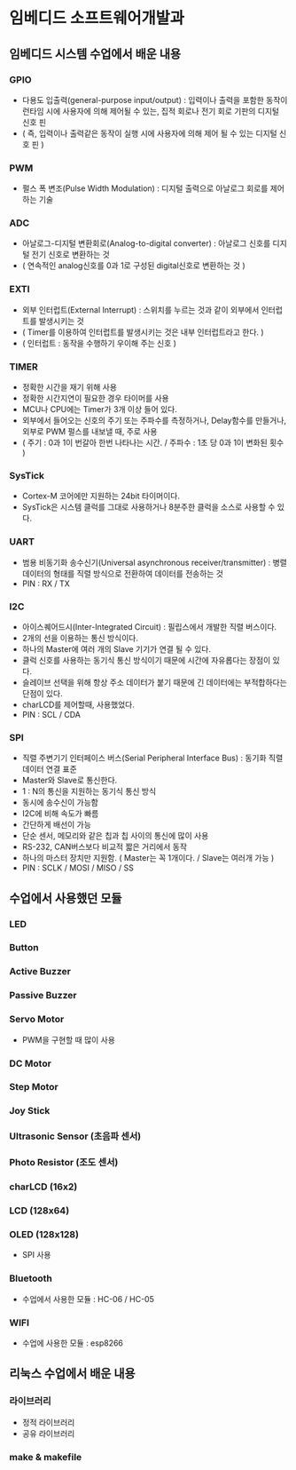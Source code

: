 임베디드 소프트웨어개발과
=
임베디드 시스템 수업에서 배운 내용
-
### GPIO
* 다용도 입출력(general-purpose input/output) : 입력이나 출력을 포함한 동작이 런타임 시에 사용자에 의해 제어될 수 있는, 집적 회로나 전기 회로 기판의 디지털 신호 핀
* ( 즉, 입력이나 출력같은 동작이 실행 시에 사용자에 의해 제어 될 수 있는 디지털 신호 핀 ) 

### PWM
* 펄스 폭 변조(Pulse Width Modulation) : 디지털 출력으로 아날로그 회로를 제어 하는 기술

### ADC
* 아날로그-디지털 변환회로(Analog-to-digital converter) : 아날로그 신호를 디지털 전기 신호로 변환하는 것
* ( 연속적인 analog신호를 0과 1로 구성된 digital신호로 변환하는 것 )

### EXTI
* 외부 인터럽트(External Interrupt) : 스위치를 누르는 것과 같이 외부에서 인터럽트를 발생시키는 것
* ( Timer를 이용하여 인터럽트를 발생시키는 것은 내부 인터럽트라고 한다. )
* ( 인터럽트 : 동작을 수행하기 우이해 주는 신호 )

### TIMER
* 정확한 시간을 재기 위해 사용
* 정확한 시간지연이 필요한 경우 타이머를 사용
* MCU나 CPU에는 Timer가 3개 이상 들어 있다.
* 외부에서 들어오는 신호의 주기 또는 주파수를 측정하거나, Delay함수를 만들거나, 외부로 PWM 펄스를 내보낼 때, 주로 사용
* ( 주기 : 0과 1이 번갈아 한번 나타나는 시간. / 주파수 : 1초 당 0과 1이 변화된 횟수 )

### SysTick
* Cortex-M 코어에만 지원하는 24bit 타이머이다.
* SysTick은 시스템 클럭를 그대로 사용하거나 8분주한 클럭을 소스로 사용할 수 있다.

### UART
* 범용 비동기화 송수신기(Universal asynchronous receiver/transmitter) : 병렬 데이터의 형태를 직렬 방식으로 전환하여 데이터를 전송하는 것
* PIN : RX / TX

### I2C
* 아이스퀘어드시(Inter-Integrated Circuit) : 필립스에서 개발한 직렬 버스이다.
* 2개의 선을 이용하는 통신 방식이다.
* 하나의 Master에 여러 개의 Slave 기기가 연결 될 수 있다.
* 클럭 신호를 사용하는 동기식 통신 방식이기 때문에 시간에 자유롭다는 장점이 있다.
* 슬레이브 선택을 위해 항상 주소 데이터가 붙기 때문에 긴 데이터에는 부적합하다는 단점이 있다.
* charLCD를 제어할때, 사용했었다.
* PIN : SCL / CDA

### SPI
* 직렬 주변기기 인터페이스 버스(Serial Peripheral Interface Bus) : 동기화 직렬 데이터 연결 표준
* Master와 Slave로 통신한다.
* 1 : N의 통신을 지원하는 동기식 통신 방식
* 동시에 송수신이 가능함
* I2C에 비해 속도가 빠름
* 간단하게 배선이 가능
* 단순 센서, 메모리와 같은 칩과 칩 사이의 통신에 많이 사용
* RS-232, CAN버스보다 비교적 짧은 거리에서 동작
* 하나의 마스터 장치만 지원함. ( Master는 꼭 1개이다. / Slave는 여러개 가능 )
* PIN : SCLK / MOSI / MISO / SS


## 수업에서 사용했던 모듈

### LED

### Button

### Active Buzzer

### Passive Buzzer

### Servo Motor
* PWM을 구현할 때 많이 사용

### DC Motor

### Step Motor

### Joy Stick

### Ultrasonic Sensor (초음파 센서)

### Photo Resistor (조도 센서)

### charLCD (16x2)

### LCD (128x64)

### OLED (128x128)
* SPI 사용

### Bluetooth
* 수업에서 사용한 모듈 : HC-06 / HC-05

### WIFI
* 수업에 사용한 모듈 : esp8266


리눅스 수업에서 배운 내용
-
### 라이브러리
* 정적 라이브러리
* 공유 라이브러리

### make & makefile
